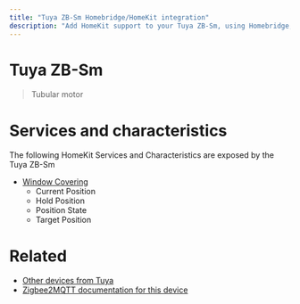 ```yaml
---
title: "Tuya ZB-Sm Homebridge/HomeKit integration"
description: "Add HomeKit support to your Tuya ZB-Sm, using Homebridge, Zigbee2MQTT and homebridge-z2m."
---
```

<!---
This file has been GENERATED using src/docgen/docgen.ts
DO NOT EDIT THIS FILE MANUALLY!
-->
# Tuya ZB-Sm
> Tubular motor


# Services and characteristics
The following HomeKit Services and Characteristics are exposed by
the Tuya ZB-Sm

* [Window Covering](../../cover.md)
  * Current Position
  * Hold Position
  * Position State
  * Target Position


# Related
* [Other devices from Tuya](../index.md#tuya)
* [Zigbee2MQTT documentation for this device](https://www.zigbee2mqtt.io/devices/ZB-Sm.html)